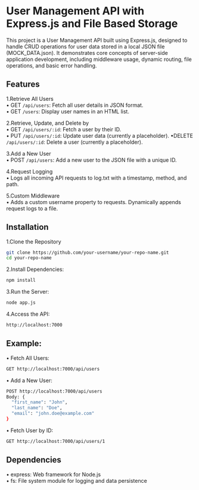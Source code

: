 
# User Management API with Express.js and File Based Storage 
This project is a User Management API built using Express.js, designed to handle CRUD operations for user data stored in a local JSON file (MOCK_DATA.json). It demonstrates core concepts of server-side application development, including middleware usage, dynamic routing, file operations, and basic error handling.


## Features
1.Retrieve All Users  
• GET `/api/users`: Fetch all user details in JSON format.  
• GET `/users`: Display user names in an HTML list.

2.Retrieve, Update, and Delete by   
• GET `/api/users/:id`: Fetch a user by their ID.  
• PUT `/api/users/:id`: Update user data (currently a placeholder).
•DELETE `/api/users/:id`: Delete a user (currently a placeholder).

3.Add a New User  
• POST `/api/users`: Add a new user to the JSON file with a unique ID.
  
4.Request Logging  
• Logs all incoming API requests to log.txt with a timestamp, method, and path.

5.Custom Middleware  
• Adds a custom username property to requests.
Dynamically appends request logs to a file.


## Installation

1.Clone the Repository

```bash
git clone https://github.com/your-username/your-repo-name.git
cd your-repo-name

```
2.Install Dependencies:

```bash
npm install
```
3.Run the Server:
```bash
node app.js
```
4.Access the API:
```bash
http://localhost:7000
```

    
## Example:

• Fetch All Users:
```bash
GET http://localhost:7000/api/users
```
• Add a New User:
```bash
POST http://localhost:7000/api/users
Body: {
  "first_name": "John",
  "last_name": "Doe",
  "email": "john.doe@example.com"
}
```
• Fetch User by ID:
```bash
GET http://localhost:7000/api/users/1
```

## Dependencies
• express: Web framework for Node.js  
• fs: File system module for logging and data persistence
